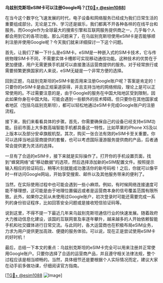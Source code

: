 **乌兹别克斯坦eSIM卡可以注册Google吗？[[TG💪+ @esim1088](https://t.me/s/esim1088)]**

在当今这个数字化飞速发展的时代，电子设备和网络服务已经成为我们日常生活的重要组成部分。无论是工作、学习还是娱乐，我们都离不开各种各样的在线平台和服务。而Google作为全球最大的搜索引擎和互联网服务提供商之一，几乎每个人都会用到它的各项功能。那么问题来了，在乌兹别克斯坦使用eSIM卡是否能够顺利注册并使用Google呢？今天我们就来详细探讨一下这个问题。

首先，让我们了解一下什么是eSIM卡。eSIM是一种嵌入式的SIM卡技术，它与传统物理SIM卡不同，不需要实体卡槽即可实现移动通信功能。这种技术的优势在于更加便捷，用户无需更换手机就可以直接激活运营商提供的服务。对于经常旅行或需要频繁更换国家的人来说，eSIM无疑是一个非常方便的选择。

回到正题，乌兹别克斯坦的eSIM卡能否用来注册Google账户呢？答案是肯定的！只要你的eSIM卡是由正规渠道获得，并且支持当地的网络频段，理论上是可以正常使用的。不过需要注意的是，由于Google的服务在中国大陆地区受到限制，因此如果你身在中国大陆，可能会遇到一些额外的技术障碍。但只要你在其他国家或者地区（包括乌兹别克斯坦），都可以轻松地通过eSIM卡完成Google账户的注册流程。

接下来，我们来看看具体的步骤。首先，你需要确保自己的设备已经支持eSIM功能。目前市面上大多数高端智能手机都具备这一特性，比如苹果的iPhone XS及以上版本以及部分安卓旗舰机型。其次，购买一张合法有效的eSIM卡至关重要。你可以选择当地运营商提供的套餐，也可以考虑国际漫游服务提供商的产品，后者通常会提供更为灵活的选择。

一旦有了合适的eSIM卡，接下来就是实际操作了。打开你的手机设置页面，找到“蜂窝网络”或“移动数据”的选项，然后选择添加新的eSIM配置文件。按照提示输入相应的验证码后，稍等片刻就能成功激活你的新号码啦！之后，你就可以像平时一样访问Google网站，开始享受搜索、邮件以及其他服务带来的便利了。

当然，在实际使用过程中也可能会遇到一些小麻烦。例如，有时候网络连接速度可能不够理想，这可能是由于地理位置偏远或者是运营商本身的信号覆盖范围有限所致。此外，如果你之前从未使用过Google账户，初次登录时可能还需要完成一系列的身份验证程序，比如回答安全问题或是接收短信验证码等。

说到这里，不得不提一下最近几年来乌兹别克斯坦通信行业的快速发展。随着政府大力推动信息化建设，该国的互联网普及率逐年攀升，越来越多的人开始依赖智能手机和社交媒体进行日常交流。与此同时，各大运营商也在积极布局eSIM业务，力求为用户提供更加高效、便捷的服务体验。可以说，现在正是尝试使用eSIM卡的好时机！

最后，总结一下本文的重点：乌兹别克斯坦的eSIM卡完全可以用来注册并正常使用Google账户。只要你选择了合适的运营商产品，并且遵守相关法律法规，整个过程应该是相当顺畅的。当然，具体细节还是要根据个人实际情况而定，建议大家在动手前多做功课，仔细阅读官方指南。

[[TG💪+ @esim1088](https://t.me/s/esim1088) ![Image](https://i.postimg.cc/4NQfJmqS/Snipaste-2025-05-13-00-14-12.png)]
